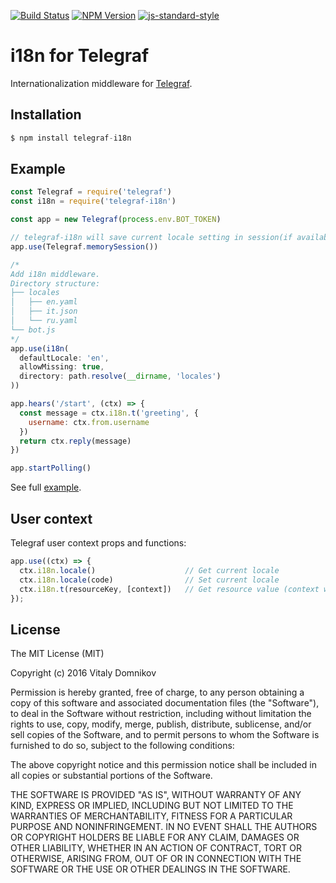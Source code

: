 [![Build Status](https://img.shields.io/travis/telegraf/telegraf-i18n.svg?branch=master&style=flat-square)](https://travis-ci.org/telegraf/telegraf-i18n)
[![NPM Version](https://img.shields.io/npm/v/telegraf-i18n.svg?style=flat-square)](https://www.npmjs.com/package/telegraf-i18n)
[![js-standard-style](https://img.shields.io/badge/code%20style-standard-brightgreen.svg?style=flat-square)](http://standardjs.com/)

# i18n for Telegraf

Internationalization middleware for [Telegraf](https://github.com/telegraf/telegraf).

## Installation

```js
$ npm install telegraf-i18n
```

## Example
  
```js
const Telegraf = require('telegraf')
const i18n = require('telegraf-i18n')

const app = new Telegraf(process.env.BOT_TOKEN)

// telegraf-i18n will save current locale setting in session(if available)
app.use(Telegraf.memorySession())

/* 
Add i18n middleware.
Directory structure:
├── locales
│   ├── en.yaml
│   ├── it.json
│   └── ru.yaml
└── bot.js
*/
app.use(i18n(
  defaultLocale: 'en',
  allowMissing: true,
  directory: path.resolve(__dirname, 'locales')
))

app.hears('/start', (ctx) => {
  const message = ctx.i18n.t('greeting', {
    username: ctx.from.username
  })
  return ctx.reply(message)
})

app.startPolling()
```

See full [example](/examples).

## User context

Telegraf user context props and functions:

```js
app.use((ctx) => {
  ctx.i18n.locale()                    // Get current locale 
  ctx.i18n.locale(code)                // Set current locale  
  ctx.i18n.t(resourceKey, [context])   // Get resource value (context will be used by Handlebars)
});
```

## License

The MIT License (MIT)

Copyright (c) 2016 Vitaly Domnikov

Permission is hereby granted, free of charge, to any person obtaining a copy
of this software and associated documentation files (the "Software"), to deal
in the Software without restriction, including without limitation the rights
to use, copy, modify, merge, publish, distribute, sublicense, and/or sell
copies of the Software, and to permit persons to whom the Software is
furnished to do so, subject to the following conditions:

The above copyright notice and this permission notice shall be included in all
copies or substantial portions of the Software.

THE SOFTWARE IS PROVIDED "AS IS", WITHOUT WARRANTY OF ANY KIND, EXPRESS OR
IMPLIED, INCLUDING BUT NOT LIMITED TO THE WARRANTIES OF MERCHANTABILITY,
FITNESS FOR A PARTICULAR PURPOSE AND NONINFRINGEMENT. IN NO EVENT SHALL THE
AUTHORS OR COPYRIGHT HOLDERS BE LIABLE FOR ANY CLAIM, DAMAGES OR OTHER
LIABILITY, WHETHER IN AN ACTION OF CONTRACT, TORT OR OTHERWISE, ARISING FROM,
OUT OF OR IN CONNECTION WITH THE SOFTWARE OR THE USE OR OTHER DEALINGS IN THE
SOFTWARE.


